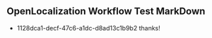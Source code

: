 ## OpenLocalization Workflow Test MarkDown
* 1128dca1-decf-47c6-a1dc-d8ad13c1b9b2 thanks!

<!--HONumber=Jul16_HO3-->


